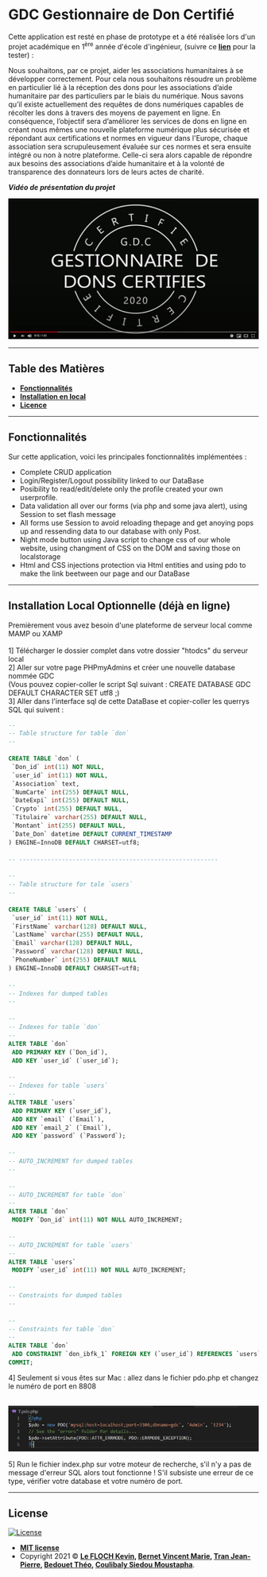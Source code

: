 # GDC Gestionnaire de Don Certifié

Cette application est resté en phase de prototype et a été réalisée lors d'un projet académique en 1<sup>ère</sup> année d'école d'ingénieur, (suivre ce **[lien](http://certified-donation-gestionary.epizy.com/)** pour la tester) : 

Nous souhaitons, par ce projet, aider les associations humanitaires à se développer correctement. Pour cela nous souhaitons résoudre un problème en particulier lié à la réception des dons pour les associations d’aide humanitaire par des particuliers par le biais du numérique. 
Nous savons qu’il existe actuellement des requêtes de dons numériques capables de récolter les dons à travers des moyens de payement en ligne. En conséquence, l’objectif sera d’améliorer les services de dons en ligne en créant nous mêmes une nouvelle plateforme numérique plus sécurisée et répondant aux certifications et normes en vigueur dans l'Europe, chaque association sera scrupuleusement évaluée sur ces normes et sera ensuite intégré ou non à notre plateforme. Celle-ci sera alors capable de répondre aux besoins des associations d’aide humanitaire et à la volonté de transparence des donnateurs lors de leurs actes de charité. 


***Vidéo de présentation du projet***

[![Alt text](Ressource-Read-Me/Capture.JPG)](https://www.youtube.com/watch?v=J5qV5SJTtuc&ab_channel=VincentBernet)

---

## Table des Matières 

- **[Fonctionnalités](#features)**
- **[Installation en local](#installation)**
- **[Licence](#licence)**

---
<a name='features'></a>
## Fonctionnalités
Sur cette application, voici les principales fonctionnalités implémentées :
 - Complete CRUD application
 - Login/Register/Logout possibility linked to our DataBase
 - Posibility to read/edit/delete only the profile created your own userprofile. 
 - Data validation all over our forms (via php and some java alert), using Session to set flash message
 - All forms use Session to avoid reloading thepage and get anoying pops up and ressending data to our database with only Post.
 - Night mode button using Java script to change css of our whole website, using changment of CSS on the DOM and saving those on localstorage
 - Html and CSS injections protection via Html entities and using pdo to make the link beetween our page and our DataBase

---
<a name='installation'></a>
## Installation Local Optionnelle (déjà en ligne)

Premièrement vous avez besoin d'une plateforme de serveur local comme MAMP ou XAMP <br /><br />
1] Télécharger le dossier complet dans votre dossier "htodcs" du serveur local <br />
2] Aller sur votre page PHPmyAdmins et créer une nouvelle database nommée GDC <br />
(Vous pouvez copier-coller le script Sql suivant : CREATE DATABASE GDC DEFAULT CHARACTER SET utf8 ;) <br />
3] Aller dans l'interface sql de cette DataBase et copier-coller les querrys SQL qui suivent : <br />

 ``` sql
--
-- Table structure for table `don`
--

CREATE TABLE `don` (
  `Don_id` int(11) NOT NULL,
  `user_id` int(11) NOT NULL,
  `Association` text,
  `NumCarte` int(255) DEFAULT NULL,
  `DateExpi` int(255) DEFAULT NULL,
  `Crypto` int(255) DEFAULT NULL,
  `Titulaire` varchar(255) DEFAULT NULL,
  `Montant` int(255) DEFAULT NULL,
  `Date_Don` datetime DEFAULT CURRENT_TIMESTAMP
) ENGINE=InnoDB DEFAULT CHARSET=utf8;

-- --------------------------------------------------------

--
-- Table structure for tale `users`
--

CREATE TABLE `users` (
  `user_id` int(11) NOT NULL,
  `FirstName` varchar(128) DEFAULT NULL,
  `LastName` varchar(255) DEFAULT NULL,
  `Email` varchar(128) DEFAULT NULL,
  `Password` varchar(128) DEFAULT NULL,
  `PhoneNumber` int(255) DEFAULT NULL
) ENGINE=InnoDB DEFAULT CHARSET=utf8;

--
-- Indexes for dumped tables
--

--
-- Indexes for table `don`
--
ALTER TABLE `don`
  ADD PRIMARY KEY (`Don_id`),
  ADD KEY `user_id` (`user_id`);

--
-- Indexes for table `users`
--
ALTER TABLE `users`
  ADD PRIMARY KEY (`user_id`),
  ADD KEY `email` (`Email`),
  ADD KEY `email_2` (`Email`),
  ADD KEY `password` (`Password`);

--
-- AUTO_INCREMENT for dumped tables
--

--
-- AUTO_INCREMENT for table `don`
--
ALTER TABLE `don`
  MODIFY `Don_id` int(11) NOT NULL AUTO_INCREMENT;

--
-- AUTO_INCREMENT for table `users`
--
ALTER TABLE `users`
  MODIFY `user_id` int(11) NOT NULL AUTO_INCREMENT;

--
-- Constraints for dumped tables
--

--
-- Constraints for table `don`
--
ALTER TABLE `don`
  ADD CONSTRAINT `don_ibfk_1` FOREIGN KEY (`user_id`) REFERENCES `users` (`user_id`) ON DELETE CASCADE ON UPDATE CASCADE;
COMMIT;
```
4] Seulement si vous êtes sur Mac : allez dans le fichier pdo.php et changez le numéro de port en 8808 <br/>

&nbsp;&nbsp;&nbsp; ![Pdo.php](Ressource-Read-Me/pdo.JPG)

5] Run le fichier index.php sur votre moteur de recherche, s'il n'y a pas de message d'erreur SQL alors tout fonctionne !
S'il subsiste une erreur de ce type, vérifier votre database et votre numéro de port.

---

<a name='licence'></a>
## License

[![License](http://img.shields.io/:license-mit-blue.svg?style=flat-square)](http://badges.mit-license.org)

- **[MIT license](http://opensource.org/licenses/mit-license.php)**
- Copyright 2021 ©  **<a href="https://www.linkedin.com/in/k%C3%A9vin-thanh-le-floch/" target="_blank">Le FLOCH Kevin</a>, <a href="https://www.linkedin.com/in/vincent-bernet/" target="_blank">Bernet Vincent Marie</a>, <a href="https://www.linkedin.com/in/jean-pierre-tran/" target="_blank">Tran Jean-Pierre</a>, <a href="https://www.linkedin.com/in/theo-bedouet/" target="_blank">Bedouet Théo</a>, <a href="https://www.linkedin.com/in/gninhinlifanguy-siedou-moustapha-coulibaly-79201a197/" target="_blank">Coulibaly Siedou Moustapha</a>**.
